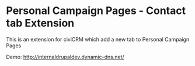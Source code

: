 Personal Campaign Pages - Contact tab Extension
===============================================

This is an extension for civiCRM which add a new tab to Personal Campaign Pages

Demo: http://internaldrupaldev.dynamic-dns.net/
